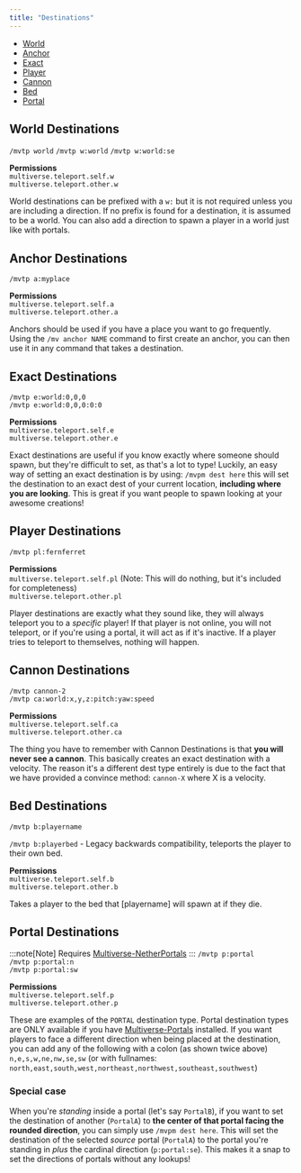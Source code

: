 ```yaml
---
title: "Destinations"
---
```


 * [World](#World-Destinations)
 * [Anchor](#Anchor-Destinations)
 * [Exact](#Exact-Destinations)
 * [Player](#Player-Destinations)
 * [Cannon](#Cannon-Destinations)
 * [Bed](#Bed-Destinations)
 * [Portal](#Portal-Destinations)


## World Destinations
`/mvtp world`
`/mvtp w:world` 
`/mvtp w:world:se`
 
**Permissions**   
`multiverse.teleport.self.w`   
`multiverse.teleport.other.w`

World destinations can be prefixed with a `w:` but it is not required unless you are including a direction. If no prefix is found for a destination, it is assumed to be a world. You can also add a direction to spawn a player in a world just like with portals.

## Anchor Destinations
`/mvtp a:myplace`
 
**Permissions**   
`multiverse.teleport.self.a`   
`multiverse.teleport.other.a`

Anchors should be used if you have a place you want to go frequently. Using the `/mv anchor NAME` command to first create an anchor, you can then use it in any command that takes a destination.

## Exact Destinations
`/mvtp e:world:0,0,0`   
`/mvtp e:world:0,0,0:0:0`
 
**Permissions**   
`multiverse.teleport.self.e`   
`multiverse.teleport.other.e`

Exact destinations are useful if you know exactly where someone should spawn, but they're difficult to set, as that's a lot to type! Luckily, an easy way of setting an exact destination is by using: `/mvpm dest here` this will set the destination to an exact dest of your current location, __including where you are looking__. This is great if you want people to spawn looking at your awesome creations!

## Player Destinations
`/mvtp pl:fernferret`

**Permissions**   
`multiverse.teleport.self.pl` (Note: This will do nothing, but it's included for completeness)   
`multiverse.teleport.other.pl`

Player destinations are exactly what they sound like, they will always teleport you to a _specific_ player! If that player is not online, you will not teleport, or if you're using a portal, it will act as if it's inactive. If a player tries to teleport to themselves, nothing will happen.

## Cannon Destinations
`/mvtp cannon-2`   
`/mvtp ca:world:x,y,z:pitch:yaw:speed`
 
**Permissions**   
`multiverse.teleport.self.ca`   
`multiverse.teleport.other.ca`

The thing you have to remember with Cannon Destinations is that __you will never see a cannon__. This basically creates an exact destination with a velocity. The reason it's a different dest type entirely is due to the fact that we have provided a convince method: `cannon-X` where X is a velocity.

## Bed Destinations
`/mvtp b:playername`

`/mvtp b:playerbed` - Legacy backwards compatibility, teleports the player to their own bed.
 
**Permissions**   
`multiverse.teleport.self.b`   
`multiverse.teleport.other.b`

Takes a player to the bed that [playername] will spawn at if they die.

## Portal Destinations
:::note[Note]
Requires [Multiverse-NetherPortals](/todo/)
:::
`/mvtp p:portal`   
`/mvtp p:portal:n`   
`/mvtp p:portal:sw`
 
**Permissions**   
`multiverse.teleport.self.p`   
`multiverse.teleport.other.p`

These are examples of the `PORTAL` destination type. Portal destination types are ONLY available if you have [Multiverse-Portals](https://github.com/Multiverse/Multiverse-Portals/wiki) installed. If you want players to face a different direction when being placed at the destination, you can add any of the following with a colon (as shown twice above) `n,e,s,w,ne,nw,se,sw` (or with fullnames: `north,east,south,west,northeast,northwest,southeast,southwest`)

### Special case
When you're *standing* inside a portal (let's say `PortalB`), if you want to set the destination of another (`PortalA`) to **the center of that portal facing the rounded direction**, you can simply use `/mvpm dest here`. This will set the destination of the selected *source* portal (`PortalA`) to the portal you're standing in *plus* the cardinal direction (`p:portal:se`). This makes it a snap to set the directions of portals without any lookups!